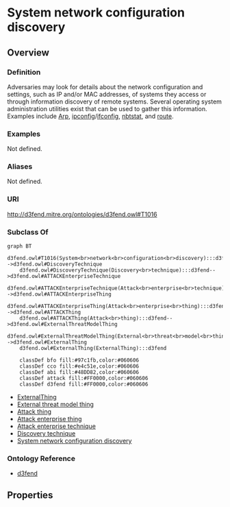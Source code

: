 # System network configuration discovery

## Overview

### Definition
Adversaries may look for details about the network configuration and settings, such as IP and/or MAC addresses, of systems they access or through information discovery of remote systems. Several operating system administration utilities exist that can be used to gather this information. Examples include [Arp](https://attack.mitre.org/software/S0099), [ipconfig](https://attack.mitre.org/software/S0100)/[ifconfig](https://attack.mitre.org/software/S0101), [nbtstat](https://attack.mitre.org/software/S0102), and [route](https://attack.mitre.org/software/S0103).

### Examples
Not defined.

### Aliases
Not defined.

### URI
http://d3fend.mitre.org/ontologies/d3fend.owl#T1016

### Subclass Of
```mermaid
graph BT
    d3fend.owl#T1016(System<br>network<br>configuration<br>discovery):::d3fend-->d3fend.owl#DiscoveryTechnique
    d3fend.owl#DiscoveryTechnique(Discovery<br>technique):::d3fend-->d3fend.owl#ATTACKEnterpriseTechnique
    d3fend.owl#ATTACKEnterpriseTechnique(Attack<br>enterprise<br>technique):::d3fend-->d3fend.owl#ATTACKEnterpriseThing
    d3fend.owl#ATTACKEnterpriseThing(Attack<br>enterprise<br>thing):::d3fend-->d3fend.owl#ATTACKThing
    d3fend.owl#ATTACKThing(Attack<br>thing):::d3fend-->d3fend.owl#ExternalThreatModelThing
    d3fend.owl#ExternalThreatModelThing(External<br>threat<br>model<br>thing):::d3fend-->d3fend.owl#ExternalThing
    d3fend.owl#ExternalThing(ExternalThing):::d3fend
    
    classDef bfo fill:#97c1fb,color:#060606
    classDef cco fill:#e4c51e,color:#060606
    classDef abi fill:#48DD82,color:#060606
    classDef attack fill:#FF0000,color:#060606
    classDef d3fend fill:#FF0000,color:#060606
```

- [ExternalThing](/docs/ontology/reference/model/ExternalThing/ExternalThing.md)
- [External threat model thing](/docs/ontology/reference/model/ExternalThing/External%20threat%20model%20thing/External%20threat%20model%20thing.md)
- [Attack thing](/docs/ontology/reference/model/ExternalThing/External%20threat%20model%20thing/Attack%20thing/Attack%20thing.md)
- [Attack enterprise thing](/docs/ontology/reference/model/ExternalThing/External%20threat%20model%20thing/Attack%20thing/Attack%20enterprise%20thing/Attack%20enterprise%20thing.md)
- [Attack enterprise technique](/docs/ontology/reference/model/ExternalThing/External%20threat%20model%20thing/Attack%20thing/Attack%20enterprise%20thing/Attack%20enterprise%20technique/Attack%20enterprise%20technique.md)
- [Discovery technique](/docs/ontology/reference/model/ExternalThing/External%20threat%20model%20thing/Attack%20thing/Attack%20enterprise%20thing/Attack%20enterprise%20technique/Discovery%20technique/Discovery%20technique.md)
- [System network configuration discovery](/docs/ontology/reference/model/ExternalThing/External%20threat%20model%20thing/Attack%20thing/Attack%20enterprise%20thing/Attack%20enterprise%20technique/Discovery%20technique/System%20network%20configuration%20discovery/System%20network%20configuration%20discovery.md)


### Ontology Reference
- [d3fend](http://d3fend.mitre.org/ontologies/d3fend.owl#)

## Properties
